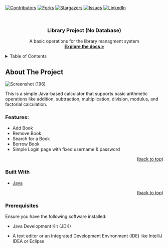 <a name="readme-top"></a>

<!-- PROJECT SHIELDS -->

[![Contributors][contributors-shield]][contributors-url]
[![Forks][forks-shield]][forks-url]
[![Stargazers][stars-shield]][stars-url]
[![Issues][issues-shield]][issues-url]
[![LinkedIn][linkedin-shield]][linkedin-url]



<!-- PROJECT LOGO -->
<br />
<div align="center">
  <h3 align="center">Library Project (No Database)</h3>

  <p align="center">
    A basic operations for the library managment system 
    <br />
    <a href="https://github.com/Arsany-Osama/Simple-Calculator-Java-/tree/master"><strong>Explore the docs »</strong></a>
  </p>
</div>



<!-- TABLE OF CONTENTS -->
<details>
  <summary>Table of Contents</summary>
  <ol>
    <li>
      <a href="#about-the-project">About The Project</a>
      <ul>
        <li><a href="#About-The-Project">About the Project</a></li>
        <li><a href="#built-with">Built With</a></li>
      </ul>
    </li>
    <li>
      <a href="#getting-started">Getting Started</a>
      <ul>
        <li><a href="#prerequisites">Prerequisites</a></li>
        <li><a href="#installation">Installation</a></li>
      </ul>
    </li>
    <li><a href="#usage">Usage</a></li>
    <li><a href="#roadmap">Roadmap</a></li>
    <li><a href="#contributing">Contributing</a></li>
    <li><a href="#license">License</a></li>
    <li><a href="#contact">Contact</a></li>
    <li><a href="#acknowledgments">Acknowledgments</a></li>
  </ol>
</details>



<!-- ABOUT THE PROJECT -->

## About The Project

![Screenshot (196)](https://github.com/Arsany-Osama/Simple-Calculator-Java-/assets/160052013/9230275c-45af-40a7-96b7-27d3ee05e001)

This is a simple Java-based calculator that supports basic arithmetic operations like addition, subtraction, multiplication, division, modulus, and factorial calculation.

### Features:
- Add Book
- Remove Book
- Search for a Book
- Borrow Book
- Simple Login page with fixed username & password

<p align="right">(<a href="#readme-top">back to top</a>)</p>



### Built With

* [Java](https://www.oracle.com/java/)

<p align="right">(<a href="#readme-top">back to top</a>)</p>

### Prerequisites

Ensure you have the following software installed:
* Java Development Kit (JDK)
* A text editor or an Integrated Development Environment (IDE) like IntelliJ IDEA or Eclipse

  [contributors-shield]: https://img.shields.io/github/contributors/Arsany-Osama/Library-Project-Java.svg?style=for-the-badge
[contributors-url]: https://github.com/Arsany-Osama/Library-Project-Java/graphs/contributors
[forks-shield]: https://img.shields.io/github/forks/Arsany-Osama/Library-Project-Java.svg?style=for-the-badge
[forks-url]: https://github.com/Arsany-Osama/Library-Project-Java/network/members
[stars-shield]: https://img.shields.io/github/stars/Arsany-Osama/Library-Project-Java.svg?style=for-the-badge
[stars-url]: https://github.com/Arsany-Osama/Library-Project-Java/stargazers
[issues-shield]: https://img.shields.io/github/issues/Arsany-Osama/Library-Project-Java.svg?style=for-the-badge
[issues-url]: https://github.com/Arsany-Osama/Library-Project-Java/issues
[linkedin-shield]: https://img.shields.io/badge/-LinkedIn-black.svg?style=for-the-badge&logo=linkedin&colorB=555
[linkedin-url]: https://linkedin.com/in/arsany-osama-446942264
